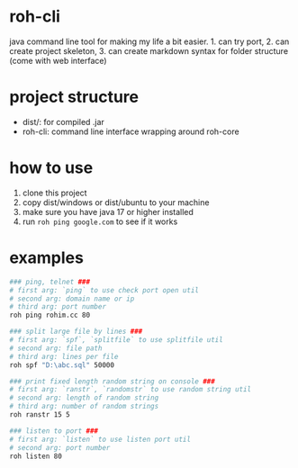 # roh-cli
java command line tool for making my life a bit easier. 1. can try port, 2. can create project skeleton, 3. can create markdown syntax for folder structure (come with web interface)

# project structure
- dist/: for compiled .jar
- roh-cli: command line interface wrapping around roh-core

# how to use
1. clone this project
2. copy dist/windows or dist/ubuntu to your machine
3. make sure you have java 17 or higher installed
4. run `roh ping google.com` to see if it works

# examples

```bash
### ping, telnet ###
# first arg: `ping` to use check port open util
# second arg: domain name or ip
# third arg: port number
roh ping rohim.cc 80

### split large file by lines ###
# first arg: `spf`, `splitfile` to use splitfile util
# second arg: file path
# third arg: lines per file
roh spf "D:\abc.sql" 50000

### print fixed length random string on console ###
# first arg: `ranstr`, `randomstr` to use random string util
# second arg: length of random string
# third arg: number of random strings
roh ranstr 15 5

### listen to port ###
# first arg: `listen` to use listen port util
# second arg: port number
roh listen 80
```

